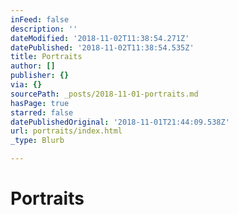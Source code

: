 ```yaml
---
inFeed: false
description: ''
dateModified: '2018-11-02T11:38:54.271Z'
datePublished: '2018-11-02T11:38:54.535Z'
title: Portraits
author: []
publisher: {}
via: {}
sourcePath: _posts/2018-11-01-portraits.md
hasPage: true
starred: false
datePublishedOriginal: '2018-11-01T21:44:09.538Z'
url: portraits/index.html
_type: Blurb

---
```

# Portraits